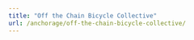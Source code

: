 ```yaml
---
title: "Off the Chain Bicycle Collective"
url: /anchorage/off-the-chain-bicycle-collective/
---
```

